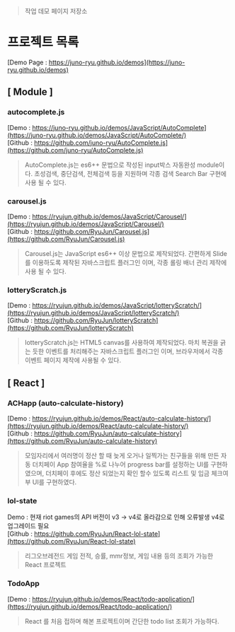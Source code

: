 > 작업 데모 페이지 저장소

# 프로젝트 목록
[Demo Page : https://juno-ryu.github.io/demos](https://juno-ryu.github.io/demos)


## [ Module ]
### autocomplete.js
[Demo   : https://juno-ryu.github.io/demos/JavaScript/AutoComplete](https://juno-ryu.github.io/demos/JavaScript/AutoComplete/)<br>
[Github : https://github.com/juno-ryu/AutoComplete.js](https://github.com/juno-ryu/AutoComplete.js)
> AutoComplete.js는 es6++ 문법으로 작성된 input박스 자동완성 module이다. 
> 초성검색, 중단검색, 전체검색 등을 지원하며 각종 검색 Search Bar 구현에 사용 될 수 있다.

### carousel.js
[Demo   : https://ryujun.github.io/demos/JavaScript/Carousel/](https://ryujun.github.io/demos/JavaScript/Carousel/)<br>
[Github : https://github.com/RyuJun/Carousel.js](https://github.com/RyuJun/Carousel.js)
>Carousel.js는 JavaScript es6++ 이상 문법으로 제작되었다. 간편하게 Slide를 이용하도록 제작된 자바스크립트 플러그인 이며, 각종 롤링 배너 관리 제작에 사용 될 수 있다.

### lotteryScratch.js
[Demo   : https://ryujun.github.io/demos/JavaScript/lotteryScratch/](https://ryujun.github.io/demos/JavaScript/lotteryScratch/)<br>
[Github : https://github.com/RyuJun/lotteryScratch](https://github.com/RyuJun/lotteryScratch)
>lotteryScratch.js는 HTML5 canvas를 사용하여 제작되었다. 마치 복권을 긁는 듯한 이벤트를 처리해주는 자바스크립트 플러그인 이며, 브라우저에서 각종 이벤트 페이지 제작에 사용될 수 있다.

## [ React ]

### ACHapp (auto-calculate-history)
[Demo   : https://ryujun.github.io/demos/React/auto-calculate-history/](https://ryujun.github.io/demos/React/auto-calculate-history/)<br>
[Github : https://github.com/RyuJun/auto-calculate-history](https://github.com/RyuJun/auto-calculate-history)
>모임자리에서 여러명이 정산 할 때 늦게 오거나 일찍가는 친구들을 위해 만든 자동 더치페이 App
참여율을 %로 나누어 progress bar를 설정하는 UI를 구현하였으며, 더치페이 후에도 정산 되었는지 확인 할수 있도록
리스트 및 입금 체크여부 UI를 구현하였다.

### lol-state
Demo  : 현재 riot games의 API 버전이 v3 -> v4로 올라감으로 인해 오류발생 v4로 업그레이드 필요 <br>
[Github : https://github.com/RyuJun/React-lol-state](https://github.com/RyuJun/React-lol-state)
>리그오브레전드 게임 전적, 승률, mmr정보, 게임 내용 등의 조회가 가능한 React 프로젝트

### TodoApp
[Demo   : https://ryujun.github.io/demos/React/todo-application/](https://ryujun.github.io/demos/React/todo-application/)
>React 를 처음 접하며 해본 프로젝트이며 간단한 todo list 조회가 가능하다.
